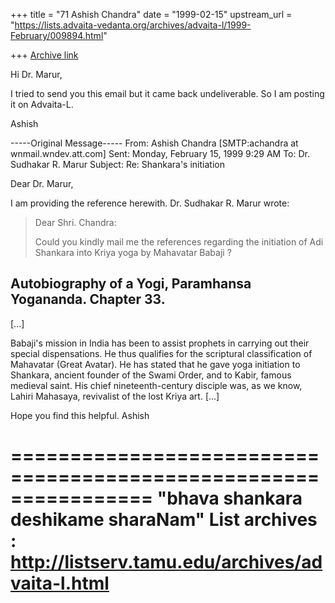 +++
title = "71 Ashish Chandra"
date = "1999-02-15"
upstream_url = "https://lists.advaita-vedanta.org/archives/advaita-l/1999-February/009894.html"

+++
[Archive link](https://lists.advaita-vedanta.org/archives/advaita-l/1999-February/009894.html)

Hi Dr. Marur,

I tried to send you this email but it came back undeliverable. So I am
posting it on Advaita-L.

Ashish


-----Original Message-----
From:   Ashish Chandra [SMTP:achandra at wnmail.wndev.att.com]
Sent:   Monday, February 15, 1999 9:29 AM
To:     Dr. Sudhakar R. Marur
Subject:        Re: Shankara's initiation

Dear Dr. Marur,

I am providing the reference herewith.
Dr. Sudhakar R. Marur wrote:
> Dear Shri. Chandra:
>
> Could you kindly mail me the references regarding the initiation of Adi
> Shankara into Kriya yoga by Mahavatar Babaji ?
>

Autobiography of a Yogi, Paramhansa Yogananda.
Chapter 33.
------------------
[...]

Babaji's mission in India has been to assist prophets in carrying out their
special dispensations. He thus qualifies for the scriptural classification
of Mahavatar (Great Avatar). He has stated that he gave yoga initiation to
Shankara, ancient founder of the Swami Order, and to Kabir, famous medieval
saint. His chief nineteenth-century disciple was, as we know, Lahiri
Mahasaya, revivalist of the lost Kriya art. [...]

Hope you find this helpful.
Ashish

================================================================
"bhava shankara deshikame sharaNam"
List archives : http://listserv.tamu.edu/archives/advaita-l.html
================================================================

